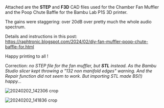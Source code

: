 Attached are the **STEP** and **F3D** CAD files used for the Chamber Fan Muffler and the Poop Chute Baffle for the Bambu Lab P1S 3D printer.

The gains were staggering: over 20dB over pretty much the whole audio spectrum.

Details and instructions in this post: https://raphtronic.blogspot.com/2024/02/diy-fan-muffler-poop-chute-baffle-for.html

Happy printing to all !

Correction: _no STEP file for the fan muffler, but **STL** instead. As the Bambu Studio slicer kept throwing a _"132 non manifold edges"_ warning. And the Repair function did not seem to work. But importing STL made BS(!) happy..._

![20240202_142306 crop](https://github.com/RaphTronic/P1S_Silencers/assets/35200718/13809393-84c7-4526-9145-b7f180a1fbdd)

![20240202_141836 crop](https://github.com/RaphTronic/P1S_Silencers/assets/35200718/f8ccb6de-4b41-4c44-a055-493747397ca2)
